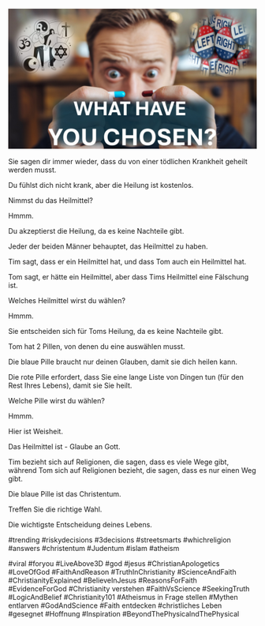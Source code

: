 ![Video cover image](../cover.jpg "cover photo")

Sie sagen dir immer wieder, dass du von einer tödlichen Krankheit geheilt werden musst.

Du fühlst dich nicht krank, aber die Heilung ist kostenlos.

Nimmst du das Heilmittel?

Hmmm.

Du akzeptierst die Heilung, da es keine Nachteile gibt.

Jeder der beiden Männer behauptet, das Heilmittel zu haben.

Tim sagt, dass er ein Heilmittel hat, und dass Tom auch ein Heilmittel hat.

Tom sagt, er hätte ein Heilmittel, aber dass Tims Heilmittel eine Fälschung ist.

Welches Heilmittel wirst du wählen?

Hmmm.

Sie entscheiden sich für Toms Heilung, da es keine Nachteile gibt.

Tom hat 2 Pillen, von denen du eine auswählen musst.

Die blaue Pille braucht nur deinen Glauben, damit sie dich heilen kann.

Die rote Pille erfordert, dass Sie eine lange Liste von Dingen tun (für den Rest Ihres Lebens), damit sie Sie heilt.

Welche Pille wirst du wählen?

Hmmm.

Hier ist Weisheit.

Das Heilmittel ist - Glaube an Gott.

Tim bezieht sich auf Religionen, die sagen, dass es viele Wege gibt, während Tom sich auf Religionen bezieht, die sagen, dass es nur einen Weg gibt.

Die blaue Pille ist das Christentum.

Treffen Sie die richtige Wahl.

Die wichtigste Entscheidung deines Lebens.

#trending #riskydecisions #3decisions #streetsmarts #whichreligion #answers #christentum #Judentum #islam #atheism

#viral #foryou #LiveAbove3D #god #jesus #ChristianApologetics #LoveOfGod #FaithAndReason #TruthInChristianity #ScienceAndFaith #ChristianityExplained #BelieveInJesus #ReasonsForFaith #EvidenceForGod #Christianity verstehen #FaithVsScience #SeekingTruth #LogicAndBelief #Christianity101 #Atheismus in Frage stellen #Mythen entlarven #GodAndScience #Faith entdecken #christliches Leben #gesegnet #Hoffnung #Inspiration #BeyondThePhysicalndThePhysical